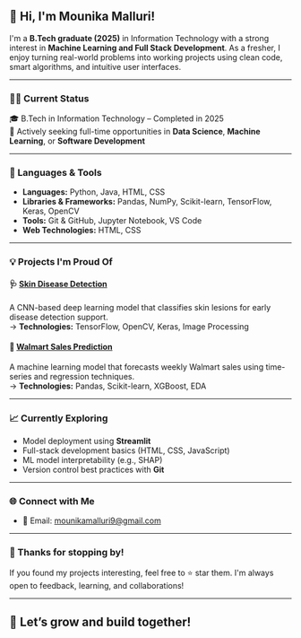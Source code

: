 ## 👋 Hi, I'm Mounika Malluri!

I'm a **B.Tech graduate (2025)** in Information Technology with a strong interest in **Machine Learning and Full Stack Development**. As a fresher, I enjoy turning real-world problems into working projects using clean code, smart algorithms, and intuitive user interfaces.

---

### 🧑‍🎓 Current Status

🎓 B.Tech in Information Technology – Completed in 2025  
📍 Actively seeking full-time opportunities in **Data Science**, **Machine Learning**, or **Software Development**

---

### 🔧 Languages & Tools

- **Languages:** Python, Java, HTML, CSS  
- **Libraries & Frameworks:** Pandas, NumPy, Scikit-learn, TensorFlow, Keras, OpenCV  
- **Tools:** Git & GitHub, Jupyter Notebook, VS Code  
- **Web Technologies:** HTML, CSS

---

### 💡 Projects I'm Proud Of

#### 🩺 [Skin Disease Detection](https://github.com/Mounika-malluri/Skin-disease-detection)  
A CNN-based deep learning model that classifies skin lesions for early disease detection support.  
→ **Technologies:** TensorFlow, OpenCV, Keras, Image Processing

#### 🛒 [Walmart Sales Prediction](https://github.com/Mounika-malluri/Walmart-sales-prediction)  
A machine learning model that forecasts weekly Walmart sales using time-series and regression techniques.  
→ **Technologies:** Pandas, Scikit-learn, XGBoost, EDA

---

### 📈 Currently Exploring

- Model deployment using **Streamlit**  
- Full-stack development basics (HTML, CSS, JavaScript)  
- ML model interpretability (e.g., SHAP)  
- Version control best practices with **Git**

---

### 🌐 Connect with Me

- 📧 Email: mounikamalluri9@gmail.com  

---

### 🙌 Thanks for stopping by!

If you found my projects interesting, feel free to ⭐ star them. I'm always open to feedback, learning, and collaborations!

---

## 🚀 Let’s grow and build together!

